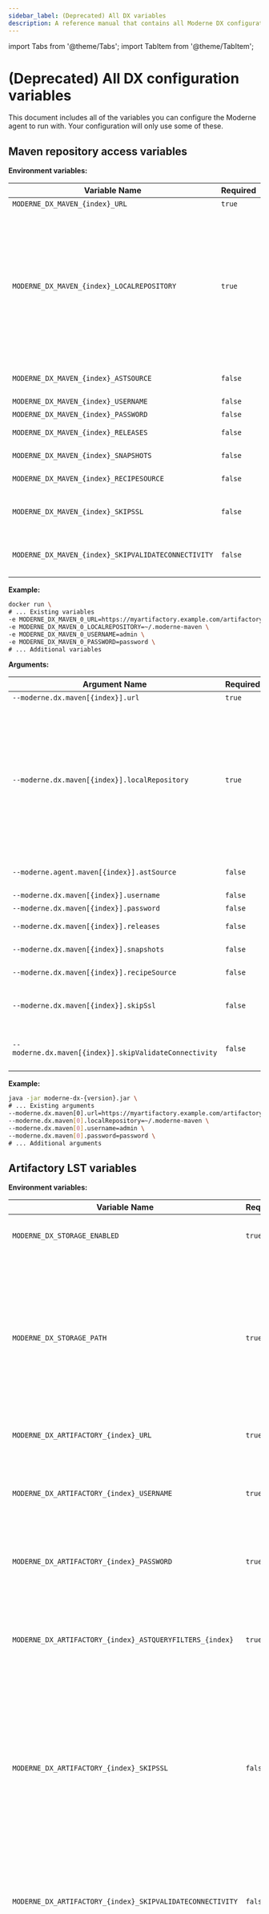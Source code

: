 ```yaml
---
sidebar_label: (Deprecated) All DX variables
description: A reference manual that contains all Moderne DX configuration variables.
---
```


import Tabs from '@theme/Tabs';
import TabItem from '@theme/TabItem';

# (Deprecated) All DX configuration variables

This document includes all of the variables you can configure the Moderne agent to run with. Your configuration will only use some of these.

## Maven repository access variables

<Tabs groupId="dx-type">
<TabItem value="oci-container" label="OCI Container">

**Environment variables:**

| Variable Name                                       | Required | Default            | Description                                                                                                                                                                                                                                                                                                                                                                                                                                                                                                 |
|-----------------------------------------------------|----------|--------------------|-------------------------------------------------------------------------------------------------------------------------------------------------------------------------------------------------------------------------------------------------------------------------------------------------------------------------------------------------------------------------------------------------------------------------------------------------------------------------------------------------------------|
| `MODERNE_DX_MAVEN_{index}_URL`                      | `true`   |                    | The URL of your Maven repository.                                                                                                                                                                                                                                                                                                                                                                                                                                                                           |
| `MODERNE_DX_MAVEN_{index}_LOCALREPOSITORY`          | `true`   | `~/.moderne-maven` | The path on disk where LST artifacts and Maven index files will be downloaded to. This is on the disk where the agent is being run and **not** on the Maven instance. <br/><br/> LST artifacts are deleted from this location after they are transmitted to Moderne. Index files will remain behind to be used to detect diffs in the artifacts. <br/><br/> If multiple Maven repositories are configured on the agent, they **must** have different `MODERNE_DX_MAVEN_{index}_LOCALREPOSITORY` configured. |
| `MODERNE_DX_MAVEN_{index}_ASTSOURCE`                | `false`  | `true`             | Specifies whether or not this repository should be searched for LST artifacts. (Note: LSTs used to be called ASTs).                                                                                                                                                                                                                                                                                                                                                                                         |
| `MODERNE_DX_MAVEN_{index}_USERNAME`                 | `false`  | `null`             | The username used to resolve artifacts.                                                                                                                                                                                                                                                                                                                                                                                                                                                                     |
| `MODERNE_DX_MAVEN_{index}_PASSWORD`                 | `false`  | `null`             | The password used to resolve artifacts.                                                                                                                                                                                                                                                                                                                                                                                                                                                                     |
| `MODERNE_DX_MAVEN_{index}_RELEASES`                 | `false`  | `true`             | Specifies whether or not this repository should be searched for releases.                                                                                                                                                                                                                                                                                                                                                                                                                                   |
| `MODERNE_DX_MAVEN_{index}_SNAPSHOTS`                | `false`  | `true`             | Specifies whether or not this repository should be searched for snapshots.                                                                                                                                                                                                                                                                                                                                                                                                                                  |
| `MODERNE_DX_MAVEN_{index}_RECIPESOURCE`             | `false`  | `true`             | Specifies whether or not this repository should be searched for recipe jars.                                                                                                                                                                                                                                                                                                                                                                                                                                |
| `MODERNE_DX_MAVEN_{index}_SKIPSSL`                  | `false`  | `false`            | Whether or not to skip SSL/TLS verification for calls from the agent to this Maven repository. This must be set to `true` if you use a self-signed SSL/TLS certificate.                                                                                                                                                                                                                                                                                                                                     |
| `MODERNE_DX_MAVEN_{index}_SKIPVALIDATECONNECTIVITY` | `false`  | `false`            | By default, on DX startup, we validate that it can connect to the configured resource, and fail to start up the DX if we cannot. Set this to `true` to skip this validation.                                                                                                                                                                                                                                                                                                                                |

**Example:**

```bash
docker run \
# ... Existing variables
-e MODERNE_DX_MAVEN_0_URL=https://myartifactory.example.com/artifactory/libs-releases-local \
-e MODERNE_DX_MAVEN_0_LOCALREPOSITORY=~/.moderne-maven \
-e MODERNE_DX_MAVEN_0_USERNAME=admin \
-e MODERNE_DX_MAVEN_0_PASSWORD=password \
# ... Additional variables
```
</TabItem>

<TabItem value="executable-jar" label="Executable JAR">

**Arguments:**

| Argument Name                                          | Required | Default            | Description                                                                                                                                                                                                                                                                                                                                                                                                                                                                                                    |
|--------------------------------------------------------|----------|--------------------|----------------------------------------------------------------------------------------------------------------------------------------------------------------------------------------------------------------------------------------------------------------------------------------------------------------------------------------------------------------------------------------------------------------------------------------------------------------------------------------------------------------|
| `--moderne.dx.maven[{index}].url`                      | `true`   |                    | The URL of your Maven repository.                                                                                                                                                                                                                                                                                                                                                                                                                                                                              |
| `--moderne.dx.maven[{index}].localRepository`          | `true`   | `~/.moderne-maven` | The path on disk where LST artifacts and Maven index files will be downloaded to. This is on the disk where the agent is being run and **not** on the Maven instance. <br/><br/> LST artifacts are deleted from this location after they are transmitted to Moderne. Index files will remain behind to be used to detect diffs in the artifacts. <br/><br/> If multiple Maven repositories are configured on the agent, they **must** have different `--moderne.dx.maven[{index}].localRepository` configured. |
| `--moderne.agent.maven[{index}].astSource`             | `false`  | `true`             | Specifies whether or not this repository should be searched for LST artifacts. (Note: LSTs used to be called ASTs).                                                                                                                                                                                                                                                                                                                                                                                            |
| `--moderne.dx.maven[{index}].username`                 | `false`  | `null`             | The username used to resolve artifacts.                                                                                                                                                                                                                                                                                                                                                                                                                                                                        |
| `--moderne.dx.maven[{index}].password`                 | `false`  | `null`             | The password used to resolve artifacts.                                                                                                                                                                                                                                                                                                                                                                                                                                                                        |
| `--moderne.dx.maven[{index}].releases`                 | `false`  | `true`             | Specifies whether or not this repository should be searched for releases.                                                                                                                                                                                                                                                                                                                                                                                                                                      |
| `--moderne.dx.maven[{index}].snapshots`                | `false`  | `true`             | Specifies whether or not this repository should be searched for snapshots.                                                                                                                                                                                                                                                                                                                                                                                                                                     |
| `--moderne.dx.maven[{index}].recipeSource`             | `false`  | `true`             | Specifies whether or not this repository should be searched for recipe jars.                                                                                                                                                                                                                                                                                                                                                                                                                                   |
| `--moderne.dx.maven[{index}].skipSsl`                  | `false`  | `false`            | Whether or not to skip SSL/TLS verification for calls from the agent to this Maven repository. This must be set to `true` if you use a self-signed SSL/TLS certificate.                                                                                                                                                                                                                                                                                                                                        |
| `--moderne.dx.maven[{index}].skipValidateConnectivity` | `false`  | `false`            | By default, on DX startup, we validate that it can connect to the configured resource, and fail to start up the DX if we cannot. Set this to `true` to skip this validation.                                                                                                                                                                                                                                                                                                                                   |

**Example:**

```bash
java -jar moderne-dx-{version}.jar \
# ... Existing arguments
--moderne.dx.maven[0].url=https://myartifactory.example.com/artifactory/libs-releases-local \
--moderne.dx.maven[0].localRepository=~/.moderne-maven \
--moderne.dx.maven[0].username=admin \
--moderne.dx.maven[0].password=password \
# ... Additional arguments
```
</TabItem>
</Tabs>

## Artifactory LST variables

<Tabs groupId="dx-type">
<TabItem value="oci-container" label="OCI Container">

**Environment variables:**

| Variable Name                                             | Required | Default                                | Description                                                                                                                                                                                                                       |
|-----------------------------------------------------------|----------|----------------------------------------|-----------------------------------------------------------------------------------------------------------------------------------------------------------------------------------------------------------------------------------|
| `MODERNE_DX_STORAGE_ENABLED`                              | `true`   | `false`                                | Enables persistent storage for the LST index.                                                                                                                                                                                     |
| `MODERNE_DX_STORAGE_PATH`                                 | `true`   | `<dx configuration directory>/storage` | The path of the LST index directory on the container or local disk. (`<dx configuration directory>`refers to the location where all configuration for DX lives, including the recipe catalog, tokens, etc. It's not configurable. |
| `MODERNE_DX_ARTIFACTORY_{index}_URL`                      | `true`   |                                        | The URL of your Artifactory instance.                                                                                                                                                                                             |
| `MODERNE_DX_ARTIFACTORY_{index}_USERNAME`                 | `true`   |                                        | The username used to connect to your Artifactory instance. This user must have permission to run AQL queries.                                                                                                                     |
| `MODERNE_DX_ARTIFACTORY_{index}_PASSWORD`                 | `true`   |                                        | The password used to connect to your Artifactory instance.                                                                                                                                                                        |
| `MODERNE_DX_ARTIFACTORY_{index}_ASTQUERYFILTERS_{index}`  | `true`   |                                        | The AQL query fragment used to select LST artifacts to send to Moderne. If multiple are specified, they are combined together with an `AND`.                                                                                      |
| `MODERNE_DX_ARTIFACTORY_{index}_SKIPSSL`                  | `false`  | `false`                                | Specifies whether or not to skip SSL verification for HTTP connections from the service to this Artifactory instance. This must be set to `true` if you use a self-signed SSL/TLS certificate.                                    |
| `MODERNE_DX_ARTIFACTORY_{index}_SKIPVALIDATECONNECTIVITY` | `false`  | `false`                                | By default, on DX startup, we validate that it can connect to the configured resource, and fail to start up the DX if we cannot. Set this to_ `true` _to skip this validation.                                                    |
| `MODERNE_DX_ARTIFACTSYNC_SINCE`                           | `false`  |                                        | Specifies how long in the past to sync your artifacts. Defaults to syncing all time. It is recommended to set a start date of the sync or it will try to search your entire artifactory.                                          |

**Example:**

```bash
docker run \
# ... Existing variables
-e MODERNE_DX_STORAGE_ENABLED=true \
-e MODERNE_DX_STORAGE_PATH=/some/storage/path \
-e MODERNE_DX_ARTIFACTORY_0_URL=https://myartifactory.example.com/artifactory/ \
-e MODERNE_DX_ARTIFACTORY_0_USERNAME=admin \
-e MODERNE_DX_ARTIFACTORY_0_PASSWORD=password \
-e MODERNE_DX_ARTIFACTORY_0_ASTQUERYFILTERS_0='"name":{"$match":"*-ast.jar"}' \
-e MODERNE_DX_ARTIFACTORY_0_ASTQUERYFILTERS_1='"repo":{"$eq":"example-maven"}' \
-e MODERNE_DX_ARTIFACTSYNC_SINCE=2024-01-01T00:00:00Z
# ... Additional variables
```
</TabItem>

<TabItem value="executable-jar" label="Executable JAR">

**Arguments:**

| Argument Name                                                | Required | Default                                | Description                                                                                                                                                                                                                       |
|--------------------------------------------------------------|----------|----------------------------------------|-----------------------------------------------------------------------------------------------------------------------------------------------------------------------------------------------------------------------------------|
| `--moderne.dx.storage.enabled`                               | `true`   | `false`                                | Enables persistent storage for the LST index.                                                                                                                                                                                     |
| `--moderne.dx.storage.path`                                  | `true`   | `<dx configuration directory>/storage` | The path of the LST index directory on the container or local disk. (`<dx configuration directory>`refers to the location where all configuration for DX lives, including the recipe catalog, tokens, etc. It's not configurable. |
| `--moderne.dx.artifactory[{index}].url`                      | `true`   |                                        | The URL of your Artifactory instance.                                                                                                                                                                                             |
| `--moderne.dx.artifactory[{index}].username`                 | `true`   |                                        | The username used to connect to your Artifactory instance. This user must have permission to run AQL queries.                                                                                                                     |
| `--moderne.dx.artifactory[{index}].password`                 | `true`   |                                        | The password used to connect to your Artifactory instance.                                                                                                                                                                        |
| `--moderne.dx.artifactory[{index}].astQueryFilters[{index}]` | `true`   |                                        | The AQL query fragment used to select LST artifacts to send to Moderne. If multiple are specified, they are combined together with an `AND`.                                                                                      |
| `--moderne.dx.artifactory[{index}].skipSsl`                  | `false`  | `false`                                | Specifies whether or not to skip SSL verification for HTTP connections from the service to this Artifactory instance. This must be set to `true` if you use a self-signed SSL/TLS certificate.                                    |
| `--moderne.dx.artifactory[{index}].skipValidateConnectivity` | `false`  | `false`                                | By default, on DX startup, we validate that it can connect to the configured resource, and fail to start up the DX if we cannot. Set this to_ `true` _to skip this validation.                                                    |
| `--moderne.dx.artifactSync.since`                            | `false`  |                                        | Specifies how long in the past to sync your artifacts. Defaults to syncing all time. It is recommended to set a start date of the sync or it will try to search your entire artifactory.                                          |

**Example:**

```bash
java -jar moderne-dx-{version}.jar \
# ... Existing arguments
--moderne.dx.storage.enabled=true \
---moderne.dx.storage.path=/some/storage/path \
--moderne.dx.artifactory[0].url=https://myartifactory.example.com/artifactory/ \
--moderne.dx.artifactory[0].username=admin \
--moderne.dx.artifactory[0].password=password \
--moderne.dx.artifactory[0].astQueryFilters[0]='{"name":{"$match":"*-ast.jar"}}' \
--moderne.dx.artifactory[0].astQueryFilters[1]='{"repo":{"$eq":"example-maven"}}' \
--moderne.dx.artifactSync.since=2024-01-01T00:00:00Z \
# ... Additional arguments
```
</TabItem>
</Tabs>

## Artifactory recipe variables

<Tabs groupId="dx-type">
<TabItem value="oci-container" label="OCI Container">

**Environment variables:**

| Variable Name                                       | Required | Default            | Description                                                                                                                                                                                                                                                                                               |
|-----------------------------------------------------|----------|--------------------|-----------------------------------------------------------------------------------------------------------------------------------------------------------------------------------------------------------------------------------------------------------------------------------------------------------|
| `MODERNE_DX_MAVEN_{index}_URL`                      | `true`   |                    | The URL of your Maven repository inside of Artifactory.                                                                                                                                                                                                                                                   |
| `MODERNE_DX_MAVEN_{index}_ASTSOURCE`                | `true`   | `true`             | Specifies whether or not this repository should be searched for LST artifacts. Defaults to `true` – but you should set this to `false` (Note: LSTs used to be called ASTs).                                                                                                                               |
| `MODERNE_DX_MAVEN_{index}_LOCALREPOSITORY`          | `true`   | `~/.moderne-maven` | The path on disk where Maven index files will be downloaded to. This is on the disk where the service is being run and **not** in Artifactory. <br/><br/> If multiple Maven repositories are configured on the agent, they **must** have different `MODERNE_DX_MAVEN_{index}_LOCALREPOSITORY` configured. |
| `MODERNE_DX_MAVEN_{index}_USERNAME`                 | `false`  | `null`             | The username used to resolve artifacts.                                                                                                                                                                                                                                                                   |
| `MODERNE_DX_MAVEN_{index}_PASSWORD`                 | `false`  | `null`             | The password used to resolve artifacts.                                                                                                                                                                                                                                                                   |
| `MODERNE_DX_MAVEN_{index}_RELEASES`                 | `false`  | `true`             | Specifies whether or not this repository should be searched for releases.                                                                                                                                                                                                                                 |
| `MODERNE_DX_MAVEN_{index}_SNAPSHOTS`                | `false`  | `true`             | Specifies whether or not this repository should be searched for snapshots.                                                                                                                                                                                                                                |
| `MODERNE_DX_MAVEN_{index}_RECIPESOURCE`             | `false`  | `true`             | Specifies whether or not this repository should be searched for recipe jars.                                                                                                                                                                                                                              |
| `MODERNE_DX_MAVEN_{index}_SKIPSSL`                  | `false`  | `false`            | Whether or not to skip SSL/TLS verification for calls from the agent to this Maven repository. This must be set to `true` if you use a self-signed SSL/TLS certificate.                                                                                                                                   |
| `MODERNE_DX_MAVEN_{index}_SKIPVALIDATECONNECTIVITY` | `false`  | `false`            | By default, on DX startup, we validate that it can connect to the configured resource, and fail to start up the DX if we cannot. Set this to `true` to skip this validation.                                                                                                                              |

**Example:**

```bash
docker run \
# ... Existing variables
-e MODERNE_DX_MAVEN_0_URL=https://myartifactory.example.com/artifactory/libs-releases-local \
-e MODERNE_DX_MAVEN_0_ASTSOURCE=false \
-e MODERNE_DX_MAVEN_0_LOCALREPOSITORY=~/.moderne-maven \
-e MODERNE_DX_MAVEN_0_USERNAME=admin \
-e MODERNE_DX_MAVEN_0_PASSWORD=password \
# ... Additional variables
```
</TabItem>

<TabItem value="executable-jar" label="Executable JAR">

**Arguments:**

| Argument Name                                          | Required | Default            | Description                                                                                                                                                                                                                                                                                               |
|--------------------------------------------------------|----------|--------------------|-----------------------------------------------------------------------------------------------------------------------------------------------------------------------------------------------------------------------------------------------------------------------------------------------------------|
| `--moderne.dx.maven[{index}].url`                      | `true`   |                    | The URL of your Maven repository inside of Artifactory.                                                                                                                                                                                                                                                   |
| `--moderne.dx.maven[{index}].astSource`                | `true`   | `true`             | Specifies whether or not this repository should be searched for LST artifacts. Defaults to `true` – but you should set this to `false` (Note: LSTs used to be called ASTs).                                                                                                                               |
| `--moderne.dx.maven[{index}].localRepository`          | `true`   | `~/.moderne-maven` | The path on disk where Maven index files will be downloaded to. This is on the disk where the service is being run and **not** in Artifactory. <br/><br/> If multiple Maven repositories are configured on the agent, they **must** have different `MODERNE_DX_MAVEN_{index}_LOCALREPOSITORY` configured. |
| `--moderne.dx.maven[{index}].username`                 | `false`  | `null`             | The username used to resolve artifacts.                                                                                                                                                                                                                                                                   |
| `--moderne.dx.maven[{index}].password`                 | `false`  | `null`             | The password used to resolve artifacts.                                                                                                                                                                                                                                                                   |
| `--moderne.dx.maven[{index}].releases`                 | `false`  | `true`             | Specifies whether or not this repository should be searched for releases.                                                                                                                                                                                                                                 |
| `--moderne.dx.maven[{index}].snapshots`                | `false`  | `true`             | Specifies whether or not this repository should be searched for snapshots.                                                                                                                                                                                                                                |
| `--moderne.dx.maven[{index}].recipeSource`             | `false`  | `true`             | Specifies whether or not this repository should be searched for recipe jars.                                                                                                                                                                                                                              |
| `--moderne.dx.maven[{index}].skipSsl`                  | `false`  | `false`            | Whether or not to skip SSL/TLS verification for calls from the agent to this Maven repository. This must be set to `true` if you use a self-signed SSL/TLS certificate.                                                                                                                                   |
| `--moderne.dx.maven[{index}].skipValidateConnectivity` | `false`  | `false`            | By default, on DX startup, we validate that it can connect to the configured resource, and fail to start up the DX if we cannot. Set this to `true` to skip this validation.                                                                                                                              |

**Example:**

```bash
java -jar moderne-dx-{version}.jar \
# ... Existing arguments
--moderne.dx.maven[0].url=https://myartifactory.example.com/artifactory/libs-releases-local \
--moderne.dx.maven[0].astSource=false \
--moderne.dx.maven[0].localRepository=~/.moderne-maven \
--moderne.dx.maven[0].username=admin \
--moderne.dx.maven[0].password=password \
# ... Additional arguments
```
</TabItem>
</Tabs>

## Organizational hierarchy variables

<Tabs groupId="dx-type">
<TabItem value="oci-container" label="OCI Container">

**Environment variables:**

| Variable Name                                 | Required | Default | Description                                                                                                                                                                                      |
|-----------------------------------------------|----------|---------|--------------------------------------------------------------------------------------------------------------------------------------------------------------------------------------------------|
| `MODERNE_DX_ORGANIZATION_REPOSCSV`            | `true`   |         | The path of your `repos.csv` file that provides organization information. This could also be an unauthenticated HTTP/S URL in the form of `https://<internal-endpoint>/repos.csv`.               |
| `MODERNE_DX_ORGANIZATION_DEVCENTERJSON`       | `false`  |         | The path of your `devcenter.json` file that provides the DevCenter configurations. This could also be an unauthenticated HTTP/S URL in the form of `https://<internal-endpoint>/devcenter.json`. |
| `MODERNE_DX_ORGANIZATION_SYNCINTERVALSECONDS` | `false`  | `600`   | Specifies how often to request your organization information.                                                                                                                                    |

**Example:**

```bash
docker run \
# ... Existing variables
-e MODERNE_DX_ORGANIZATION_REPOSCSV=/Users/MY_USER/Documents/repos.csv \
# ... Additional variables
```
</TabItem>

<TabItem value="executable-jar" label="Executable JAR">

**Arguments:**

| Argument Name                                   | Required | Default | Description                                                                                                                                                                                      |
|-------------------------------------------------|----------|---------|--------------------------------------------------------------------------------------------------------------------------------------------------------------------------------------------------|
| `--moderne.dx.organization.reposCsv`            | `true`   |         | The path of your `repos.csv` file that provides organization information. This could also be an unauthenticated HTTP/S URL in the form of `https://<internal-endpoint>/repos.csv`.               |
| `--moderne.dx.organization.devCenterJson`       | `false`  |         | The path of your `devcenter.json` file that provides the DevCenter configurations. This could also be an unauthenticated HTTP/S URL in the form of `https://<internal-endpoint>/devcenter.json`. |
| `--moderne.dx.organization.syncIntervalSeconds` | `false`  | `600`   | Specifies how often to request your organization information.                                                                                                                                    |

**Example:**

```bash
java -jar moderne-dx-{version}.jar \
# ... Existing arguments
--moderne.dx.organization.reposCsv=/Users/MY_USER/Documents/repos.csv \
# ... Additional arguments
```
</TabItem>
</Tabs>

## Strict recipe sources variables

<Tabs groupId="dx-type">
<TabItem value="oci-container" label="OCI Container">

**Environment variables:**

| Variable Name                                | Required                                         | Default | Description                                                                                       |
|----------------------------------------------|--------------------------------------------------|---------|---------------------------------------------------------------------------------------------------|
| `MODERNE_DX_RECIPE_USEONLYCONFIGURED`        | `true`                                           |         | Only use the recipe sources configured in the service.                                            |
| `MODERNE_DX_RECIPE_POMCACHE_TYPE`            | `false`                                          |         | Used to specify what type of cache the POM should use. Acceptable values: `IN_MEMORY` or `REDIS`. |
| `MODERNE_DX_RECIPE_POMCACHE_ENTRYTTLMINUTES` | `false`                                          | 60      | How long entries should live in the POM cache.                                                    |
| `MODERNE_DX_RECIPE_POMCACHE_REDIS_HOST`      | `true` (If the POM cache type is set to `REDIS`) |         | The URL of the Redis instance.                                                                    |
| `MODERNE_DX_RECIPE_POMCACHE_REDIS_PORT`      | `true` (If the POM cache type is set to `REDIS`) | 6379    | The port number of the Redis instance.                                                            |
| `MODERNE_DX_RECIPE_POMCACHE_REDIS_USERNAME`  | `false`                                          |         | The username needed to authenticate to the Redis instance.                                        |
| `MODERNE_DX_RECIPE_POMCACHE_REDIS_PASSWORD`  | `false`                                          |         | The password needed to authenticate with the Redis instance.                                      |
| `MODERNE_DX_RECIPE_POMCACHE_REDIS_SSL`       | `false`                                          | `false` | If set to `true`, then SSL will be enabled for the connection to the Redis instance.              |
| `MODERNE_DX_RECIPE_POMCACHE_REDIS_DATABASE`  | `false`                                          | 0       | The Redis DB index.                                                                               |

**Example:**

```bash
docker run \
# ... Existing variables
-e MODERNE_DX_RECIPE_USEONLYCONFIGURED=true \
# ... Additional variables
```
</TabItem>

<TabItem value="executable-jar" label="Executable JAR">

**Arguments:**

| Argument Name                                  | Required                                         | Default | Description                                                                                       |
|------------------------------------------------|--------------------------------------------------|---------|---------------------------------------------------------------------------------------------------|
| `--moderne.dx.recipe.useOnlyConfigured`        | `true`                                           |         | Only use the recipe sources configured in the service.                                            |
| `--moderne.dx.recipe.pomCache.type`            | `false`                                          |         | Used to specify what type of cache the POM should use. Acceptable values: `IN_MEMORY` or `REDIS`. |
| `--moderne.dx.recipe.pomCache.entryTtlMinutes` | `false`                                          | 60      | How long entries should live in the POM cache.                                                    |
| `--moderne.dx.recipe.pomCache.redis.host`      | `true` (If the POM cache type is set to `REDIS`) |         | The URL of the Redis instance.                                                                    |
| `--moderne.dx.recipe.pomCache.redis.port`      | `true` (If the POM cache type is set to `REDIS`) | 6379    | The port number of the Redis instance.                                                            |
| `--moderne.dx.recipe.pomCache.redis.username`  | `false`                                          |         | The username needed to authenticate to the Redis instance.                                        |
| `--moderne.dx.recipe.pomCache.redis.password`  | `false`                                          |         | The password needed to authenticate with the Redis instance.                                      |
| `--moderne.dx.recipe.pomCache.redis.ssl`       | `false`                                          | `false` | If set to `true`, then SSL will be enabled for the connection to the Redis instance.              |
| `--moderne.dx.recipe.pomCache.redis.database`  | `false`                                          | 0       | The Redis DB index.                                                                               |

**Example:**

```bash
java -jar moderne-dx-{version}.jar \
# ... Existing arguments
--moderne.dx.recipe.useOnlyConfigured=true \
# ... Additional arguments
```
</TabItem>
</Tabs>

## Token and license variables

<Tabs groupId="dx-type">
<TabItem value="oci-container" label="OCI Container">

**Environment variables:**

| Variable Name              | Required | Default | Description                                                                                                                                                                                                                                                                                                                                   |
|----------------------------|----------|---------|-----------------------------------------------------------------------------------------------------------------------------------------------------------------------------------------------------------------------------------------------------------------------------------------------------------------------------------------------|
| `MODERNE_DX_LICENSEKEY`    | `true`   |         | A license key that you receive from Moderne. This is necessary for users to run recipes.                                                                                                                                                                                                                                                      |
| `MODERNE_DX_TOKEN_{index}` | `false`  |         | A shared secret that grants users administrative access to DX when included in their local command. This elevated access allows them to perform actions like installing recipes or running diagnostics against a DX instance. You can define one or more tokens. While DX can start without them, we strongly recommend setting at least one. |

**Example:**

```bash
docker run \
# ... Existing variables
-e MODERNE_DX_TOKEN_0=some-token \
# ... Additional variables
```
</TabItem>

<TabItem value="executable-jar" label="Executable JAR">

**Arguments:**

| Argument Name                 | Required | Default | Description                                                                                                                                                                                                                                                                                                                                   |
|-------------------------------|----------|---------|-----------------------------------------------------------------------------------------------------------------------------------------------------------------------------------------------------------------------------------------------------------------------------------------------------------------------------------------------|
| `--moderne.dx.licenseKey`     | `true`   |         | A license key that you receive from Moderne. This is necessary for users to run recipes.                                                                                                                                                                                                                                                      |
| `--moderne.dx.token[{index}]` | `false`  |         | A shared secret that grants users administrative access to DX when included in their local command. This elevated access allows them to perform actions like installing recipes or running diagnostics against a DX instance. You can define one or more tokens. While DX can start without them, we strongly recommend setting at least one. |

**Example:**

```bash
java -jar moderne-dx-{version}.jar \
# ... Existing arguments
--moderne.dx.token[0]=some-token \
# ... Additional arguments
```
</TabItem>
</Tabs>